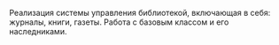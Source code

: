 Реализация системы управления библиотекой, включающая в себя: журналы, книги, газеты. Работа с базовым классом и его наследниками. 
